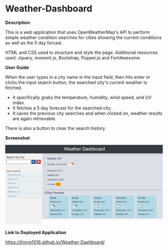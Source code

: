 # Weather-Dashboard

**Description**

This is a web application that uses OpenWeatherMap's API to perform simple weather condition searches for cities showing the current conditions as well as the 5 day forcast.

HTML and CSS used to structure and style the page. Additional resources used: Jquery, moment.js, Bootstrap, Popper.js and FontAwesome.

**User Guide**

When the user types in a city name in the input field, then hits enter or clicks the input search button, the searched city's current weather is fetched. 

* It specifically grabs the temperature, humidity, wind speed, and UV index. 
* It fetches a 5 day forecast for the searched city. 
* It saves the previous city searches and when clicked on, weather results are again retrievable.

There is also a button to clear the search history.

**Screenshot**

![Screenshot](https://github.com/jhong1016/Weather-Dashboard/blob/main/assets/screenshot.png)

**Link to Deployed Application**

https://jhong1016.github.io/Weather-Dashboard/
